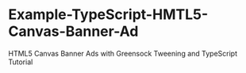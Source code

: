 Example-TypeScript-HMTL5-Canvas-Banner-Ad
=========================================

HTML5 Canvas Banner Ads with Greensock Tweening and TypeScript Tutorial
